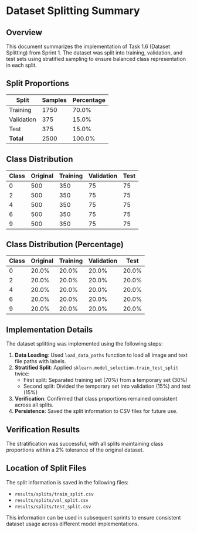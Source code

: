 # Dataset Splitting Summary

## Overview

This document summarizes the implementation of Task 1.6 (Dataset Splitting) from Sprint 1. The dataset was split into training, validation, and test sets using stratified sampling to ensure balanced class representation in each split.

## Split Proportions

| Split | Samples | Percentage |
|-------|---------|------------|
| Training | 1750 | 70.0% |
| Validation | 375 | 15.0% |
| Test | 375 | 15.0% |
| **Total** | 2500 | 100.0% |

## Class Distribution

| Class | Original | Training | Validation | Test |
|-------|----------|----------|------------|------|
| 0 | 500 | 350 | 75 | 75 |
| 2 | 500 | 350 | 75 | 75 |
| 4 | 500 | 350 | 75 | 75 |
| 6 | 500 | 350 | 75 | 75 |
| 9 | 500 | 350 | 75 | 75 |

## Class Distribution (Percentage)

| Class | Original | Training | Validation | Test |
|-------|----------|----------|------------|------|
| 0 | 20.0% | 20.0% | 20.0% | 20.0% |
| 2 | 20.0% | 20.0% | 20.0% | 20.0% |
| 4 | 20.0% | 20.0% | 20.0% | 20.0% |
| 6 | 20.0% | 20.0% | 20.0% | 20.0% |
| 9 | 20.0% | 20.0% | 20.0% | 20.0% |

## Implementation Details

The dataset splitting was implemented using the following steps:

1. **Data Loading**: Used `load_data_paths` function to load all image and text file paths with labels.
2. **Stratified Split**: Applied `sklearn.model_selection.train_test_split` twice:
   - First split: Separated training set (70%) from a temporary set (30%)
   - Second split: Divided the temporary set into validation (15%) and test (15%)
3. **Verification**: Confirmed that class proportions remained consistent across all splits.
4. **Persistence**: Saved the split information to CSV files for future use.

## Verification Results

The stratification was successful, with all splits maintaining class proportions within a 2% tolerance of the original dataset.

## Location of Split Files

The split information is saved in the following files:
- `results/splits/train_split.csv`
- `results/splits/val_split.csv`
- `results/splits/test_split.csv`

This information can be used in subsequent sprints to ensure consistent dataset usage across different model implementations.
